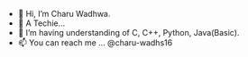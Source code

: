 - 👋 Hi, I’m Charu Wadhwa.
- 👀 A Techie...
- 🌱 I’m having understanding of C, C++, Python, Java(Basic). 
- 📫 You can reach me ... @charu-wadhs16 
      
<!---
charu-wadhs16/charu-wadhs16 is a ✨ special ✨ repository because its `README.md` (this file) appears on your GitHub profile.
You can click the Preview link to take a look at your changes.
--->
